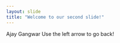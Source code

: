 ```yaml
---
layout: slide
title: "Welcome to our second slide!"
---
```

Ajay Gangwar
Use the left arrow to go back!
